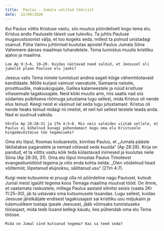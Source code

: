 ```yaml
---
title:  Paulus - Jumala valitud tööriist
date:  22/09/2020
---
```


Kui Paulus võttis Kristuse vastu, siis muutus pöördeliselt kogu tema elu. Kristus andis Paulusele täiesti uue tuleviku. Ta juhtis Pauluse mugavustsoonist välja, et too kogeks seda, millest ta polnud unistadagi osanud. Püha Vaimu juhtimisel kuulutas apostel Paulus Jumala Sõna Vahemere-äärses maailmas tuhandetele. Tema tunnistus muutis kristliku ajaloo ja maailma.

`Loe Ap 9:3–6, 10–20. Kuidas näitavad need salmid, et Jeesusel oli jumalik plaan Pauluse elu jaoks?`

Jeesus valis Tema nimele tunnistust andma sageli kõige vähemtõotavaid kandidaate. Mõtle kurjast vaimust vaevatuile, Samaaria naisele, prostituudile, maksukogujale, Galilea kalameestele ja nüüd kristluse vihaseimale tagakiusajale. Neid kõiki muutis arm, mis saatis nad siis südames pulbitseva rõõmuga jutustama lugu sellest, mida Kristus oli nende elus teinud. Keegi neist ei väsinud iial seda lugu jutustamast. Kristus oli nende heaks teinud midagi nii imelist, et neil tuli sellest teistele teada anda. Nad ei suutnud vaikida.

`Võrdle Ap 28:28–31 ja 1Tm 4:5–8. Mis neis salmides viitab sellele, et Paulus ei kõhelnud kunagi pühendamast kogu oma elu Kristusele hingedevõitmise töö tegemiseks?`

Oma elu lõpul, Roomas koduarestis, kinnitas Paulus, et „Jumala pääste läkitatakse paganatele ja nemad võtavad seda kuulda“ (Ap 28:28). Kirja on pandud, et ta võttis vastu kõik teda külastavad inimesed ja kuulutas neile Sõna (Ap 28:30, 31). Oma elu lõpul innustas Paulus Timoteost evangeeliumitööd tegema ja võis enda kohta öelda: „Olen võidelnud head võitlemist, lõpetanud elujooksu, säilitanud usu“ (2Tm 4:7).

Kuigi meie kutsumine ei pruugi olla nii pöördeline nagu Paulusel, kutsub Jumal meist igaüht tegema koos Temaga maailma muutvat tööd. On ilmne, et vaatamata raskustele, millega Paulus aastaid silmitsi seisis (vaata 2Kr 11:25–30), jäi ta ustavaks oma kutsumusele Issandas. Lugu sellest, kuidas Jeesuse järelkäijate endisest tagakiusajast sai kristliku usu mõjukaim ja tulemuslikem toetaja (peale Jeesuse), jääb võimsaks tunnistuseks tõsiasjast, mida teeb Issand kellegi kaudu, kes pühendab oma elu Tema töösse.

`Mida on Jumal sind kutsunud tegema? Kas sa teed seda?`
